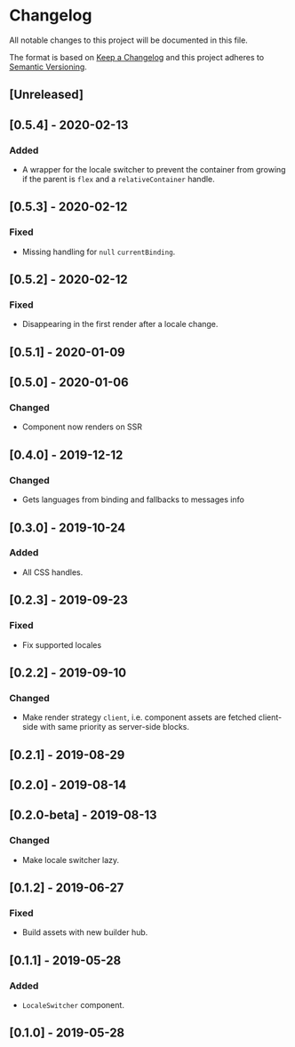 # Changelog

All notable changes to this project will be documented in this file.

The format is based on [Keep a Changelog](http://keepachangelog.com/en/1.0.0/)
and this project adheres to [Semantic Versioning](http://semver.org/spec/v2.0.0.html).

## [Unreleased]

## [0.5.4] - 2020-02-13
### Added
- A wrapper for the locale switcher to prevent the container from growing if the parent is `flex` and a `relativeContainer` handle.

## [0.5.3] - 2020-02-12
### Fixed
- Missing handling for `null` `currentBinding`.

## [0.5.2] - 2020-02-12
### Fixed
- Disappearing in the first render after a locale change.

## [0.5.1] - 2020-01-09

## [0.5.0] - 2020-01-06
### Changed
- Component now renders on SSR

## [0.4.0] - 2019-12-12
### Changed
- Gets languages from binding and fallbacks to messages info

## [0.3.0] - 2019-10-24
### Added
- All CSS handles.

## [0.2.3] - 2019-09-23
### Fixed
- Fix supported locales

## [0.2.2] - 2019-09-10

### Changed
- Make render strategy `client`, i.e. component assets are fetched client-side with same priority as server-side blocks.

## [0.2.1] - 2019-08-29

## [0.2.0] - 2019-08-14

## [0.2.0-beta] - 2019-08-13

### Changed
- Make locale switcher lazy.

## [0.1.2] - 2019-06-27
### Fixed
- Build assets with new builder hub.

## [0.1.1] - 2019-05-28
### Added
- `LocaleSwitcher` component.

## [0.1.0] - 2019-05-28
